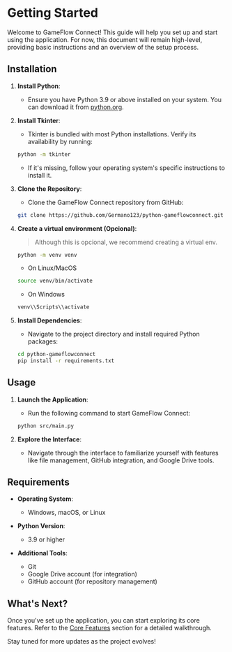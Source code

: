 # **Getting Started**

Welcome to GameFlow Connect! This guide will help you set up and start using the application. For now, this document will remain high-level, providing basic instructions and an overview of the setup process.

## **Installation**

1. **Install Python**:

    - Ensure you have Python 3.9 or above installed on your system. You can download it from [python.org](https://www.python.org/downloads/).

2. **Install Tkinter**:

    - Tkinter is bundled with most Python installations. Verify its availability by running:
    
    ```bash
    python -m tkinter
    ```
    
    - If it's missing, follow your operating system's specific instructions to install it.

3. **Clone the Repository**:

    - Clone the GameFlow Connect repository from GitHub:
    
    ```bash
    git clone https://github.com/Germano123/python-gameflowconnect.git
    ```

4. **Create a virtual environment (Opcional)**:
    > Although this is opcional, we recommend creating a virtual env.

    ```bash
    python -m venv venv
    ```

    - On Linux/MacOS
    
    ```bash
    source venv/bin/activate 
    ```

    - On Windows

    ```bash
    venv\\Scripts\\activate 
    ```

5. **Install Dependencies**:

    - Navigate to the project directory and install required Python packages:
    ```bash
    cd python-gameflowconnect
    pip install -r requirements.txt
    ```

## **Usage**

1. **Launch the Application**:

    - Run the following command to start GameFlow Connect:
    ```bash
    python src/main.py
    ```

2. **Explore the Interface**:
    - Navigate through the interface to familiarize yourself with features like file management, GitHub integration, and Google Drive tools.

## **Requirements**

- **Operating System**:

  - Windows, macOS, or Linux

- **Python Version**:

  - 3.9 or higher

- **Additional Tools**:

  - Git
  - Google Drive account (for integration)
  - GitHub account (for repository management)

## **What's Next?**

Once you've set up the application, you can start exploring its core features. Refer to the [Core Features](../features/1_core_features.md) section for a detailed walkthrough.

Stay tuned for more updates as the project evolves!
